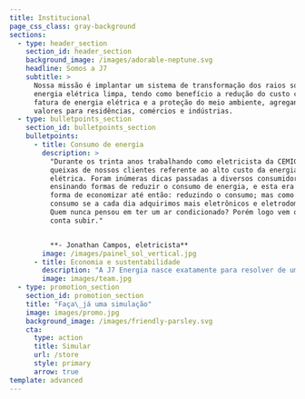 ```yaml
---
title: Institucional
page_css_class: gray-background
sections:
  - type: header_section
    section_id: header_section
    background_image: /images/adorable-neptune.svg
    headline: Somos a J7
    subtitle: >
      Nossa missão é implantar um sistema de transformação dos raios solares em
      energia elétrica limpa, tendo como benefício a redução do custo com a
      fatura de energia elétrica e a proteção do meio ambiente, agregando
      valores para residências, comércios e indústrias.
  - type: bulletpoints_section
    section_id: bulletpoints_section
    bulletpoints:
      - title: Consumo de energia
        description: >
          "Durante os trinta anos trabalhando como eletricista da CEMIG, ouvi
          queixas de nossos clientes referente ao alto custo da energia
          elétrica. Foram inúmeras dicas passadas a diversos consumidores
          ensinando formas de reduzir o consumo de energia, e esta era a única
          forma de economizar até então: reduzindo o consumo; mas como reduzir o
          consumo se a cada dia adquirimos mais eletrônicos e eletrodomésticos?
          Quem nunca pensou em ter um ar condicionado? Porém logo vem o medo da
          conta subir."


          **- Jonathan Campos, eletricista**
        image: /images/painel_sol_vertical.jpg
      - title: Economia e sustentabilidade
        description: "A J7 Energia nasce exatamente para resolver de uma vez por todas esta questão.\_\n\nAtravés da instalação de sistema de geração de eletricidade a partir da energia solar, diversos clientes estão satisfeitos por estarem gerando a própria energia, além da redução em sua conta, redução esta que varia entre 80 e 90% na maioria dos casos.\n\nÉ uma grande alegria gerar satisfação aos nossos clientes e reduzir o impacto ao meio ambiente.\n"
        image: images/team.jpg
  - type: promotion_section
    section_id: promotion_section
    title: "Faça\_já uma simulação"
    image: images/promo.jpg
    background_image: /images/friendly-parsley.svg
    cta:
      type: action
      title: Simular
      url: /store
      style: primary
      arrow: true
template: advanced
---
```

